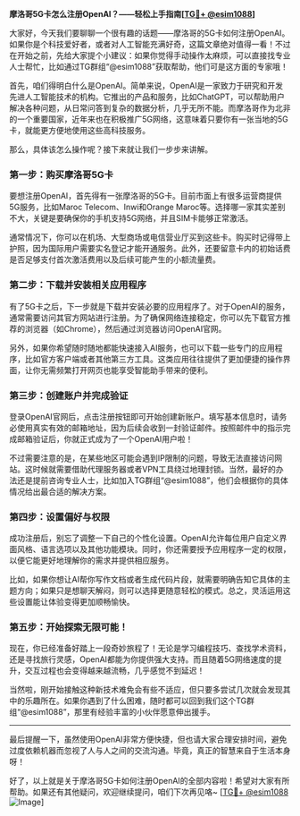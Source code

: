 **摩洛哥5G卡怎么注册OpenAI？——轻松上手指南[[TG💪+ @esim1088](https://t.me/s/esim1088)]**

大家好，今天我们要聊聊一个很有趣的话题——摩洛哥的5G卡如何注册OpenAI。如果你是个科技爱好者，或者对人工智能充满好奇，这篇文章绝对值得一看！不过在开始之前，先给大家提个小建议：如果你觉得手动操作太麻烦，可以直接找专业人士帮忙，比如通过TG群组“@esim1088”获取帮助，他们可是这方面的专家哦！

首先，咱们得明白什么是OpenAI。简单来说，OpenAI是一家致力于研究和开发先进人工智能技术的机构。它推出的产品和服务，比如ChatGPT，可以帮助用户解决各种问题，从日常问答到复杂的数据分析，几乎无所不能。而摩洛哥作为北非的一个重要国家，近年来也在积极推广5G网络，这意味着只要你有一张当地的5G卡，就能更方便地使用这些高科技服务。

那么，具体该怎么操作呢？接下来就让我们一步步来讲解。

### 第一步：购买摩洛哥5G卡

要想注册OpenAI，首先得有一张摩洛哥的5G卡。目前市面上有很多运营商提供5G服务，比如Maroc Telecom、Inwi和Orange Maroc等。选择哪一家其实差别不大，关键是要确保你的手机支持5G网络，并且SIM卡能够正常激活。

通常情况下，你可以在机场、大型商场或电信营业厅买到这些卡。购买时记得带上护照，因为国际用户需要实名登记才能开通服务。此外，还要留意卡内的初始话费是否足够支付首次激活费用以及后续可能产生的小额流量费。

### 第二步：下载并安装相关应用程序

有了5G卡之后，下一步就是下载并安装必要的应用程序了。对于OpenAI的服务，通常需要访问其官方网站进行注册。为了确保网络连接稳定，你可以先下载官方推荐的浏览器（如Chrome），然后通过浏览器访问OpenAI官网。

另外，如果你希望随时随地都能快速接入AI服务，也可以下载一些专门的应用程序，比如官方客户端或者其他第三方工具。这类应用往往提供了更加便捷的操作界面，让你无需频繁打开网页也能享受智能助手带来的便利。

### 第三步：创建账户并完成验证

登录OpenAI官网后，点击注册按钮即可开始创建新账户。填写基本信息时，请务必使用真实有效的邮箱地址，因为后续会收到一封验证邮件。按照邮件中的指示完成邮箱验证后，你就正式成为了一个OpenAI用户啦！

不过需要注意的是，在某些地区可能会遇到IP限制的问题，导致无法直接访问网站。这时候就需要借助代理服务器或者VPN工具绕过地理封锁。当然，最好的办法还是提前咨询专业人士，比如加入TG群组“@esim1088”，他们会根据你的具体情况给出最合适的解决方案。

### 第四步：设置偏好与权限

成功注册后，别忘了调整一下自己的个性化设置。OpenAI允许每位用户自定义界面风格、语言选项以及其他功能模块。同时，你还需要授予应用程序一定的权限，以便它能更好地理解你的需求并提供相应服务。

比如，如果你想让AI帮你写作文档或者生成代码片段，就需要明确告知它具体的主题方向；如果只是想聊天解闷，则可以选择更随意轻松的模式。总之，灵活运用这些设置能让体验变得更加顺畅愉快。

### 第五步：开始探索无限可能！

现在，你已经准备好踏上一段奇妙旅程了！无论是学习编程技巧、查找学术资料，还是寻找旅行灵感，OpenAI都能为你提供强大支持。而且随着5G网络速度的提升，交互过程也会变得越来越流畅，几乎感觉不到延迟！

当然啦，刚开始接触这种新技术难免会有些不适应，但只要多尝试几次就会发现其中的乐趣所在。如果你遇到了什么困难，随时都可以回到我们这个TG群组“@esim1088”，那里有经验丰富的小伙伴愿意伸出援手。

---

最后提醒一下，虽然使用OpenAI非常方便快捷，但也请大家合理安排时间，避免过度依赖机器而忽视了人与人之间的交流沟通。毕竟，真正的智慧来自于生活本身呀！

好了，以上就是关于摩洛哥5G卡如何注册OpenAI的全部内容啦！希望对大家有所帮助。如果还有其他疑问，欢迎继续提问，咱们下次再见咯~ [[TG💪+ @esim1088](https://t.me/s/esim1088) ![Image](https://i.postimg.cc/4NQfJmqS/Snipaste-2025-05-13-00-14-12.png)]